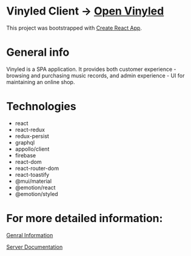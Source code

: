 # Vinyled Client -> <a href="https://vinyled-266bb.web.app/" > Open Vinyled </a>

This project was bootstrapped with [Create React App](https://github.com/facebook/create-react-app).


# General info
Vinyled is a SPA application. It provides both customer experience - browsing and purchasing music records, and admin experience - UI for maintaining an online shop.


# Technologies
* react
* react-redux
* redux-persist
* graphql
* appollo/client
* firebase
* react-dom
* react-router-dom
* react-toastify
* @mui/material
* @emotion/react
* @emotion/styled

# For more detailed information:

<a href="https://github.com/doychinivanov/e-commerce-record-shop" > Genral Information </a>

<a href="https://github.com/doychinivanov/e-commerce-record-shop/tree/master/server" > Server Documentation </a>